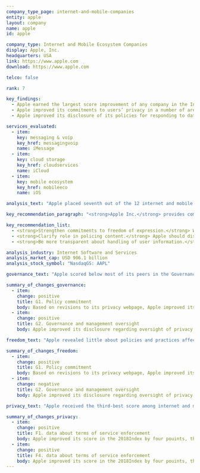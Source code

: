 ```yaml
---
company_type_page: internet-and-mobile-companies
entity: apple
layout: company
name: apple
id: apple

company_type: Internet and Mobile Ecosystem Companies
display: Apple, Inc.
headquarters: USA
link: https://www.apple.com
download: https://www.apple.com

telco: false

rank: 7

key_findings:
  - Apple earned the largest score improvement of any company in the Index, but still lagged behind most of its U.S. peers due to its failure to disclose policies affecting users’ freedom of expression.
  - Apple improved its commitments to users’ privacy in a number of areas, including its disclosure of options users have to control how their information is used for targeted advertising. It was also the only company in the Index to clearly disclose that it does not track users across third-party websites.
  - Apple improved its disclosure of its policies for responding to data breaches, but its disclosure of other security policies and practices still fell short.

services_evaluated:
  - item:
    key: messaging & voip
    key_href: messagingvoip
    name: iMessage
  - item:
    key: cloud storage
    key_href: cloudservices
    name: iCloud
  - item:
    key: mobile ecosystem
    key_href: mobileeco
    name: iOS

analysis_text: "Apple placed seventh out of the 12 internet and mobile ecosystem companies evaluated, disclosing less about policies and practices affecting freedom of expression than most of its U.S. peers. The company earned the largest score improvement in the 2018 Index, due to improved transparency reporting and disclosure of its commitments to user privacy. However, Apple still received the lowest score of all U.S. internet and mobile ecosystem companies evaluated due to its lack of disclosure of policies affecting users’ freedom of expression. Despite improvements to its transparency reporting, Apple still provided no data about government requests to remove apps from its app store, or data on content or account restrictions the company undertook to enforce its own rules. <a href=\"https://www.congress.gov/bill/114th-congress/house-bill/2048\" target=\"_blank\">U.S. law prevents companies</a> from disclosing the exact number of government requests for stored and real-time user information they receive, which prevented Apple from being fully transparent in that area."

key_recommendation_paragraph: "<strong>Apple Inc.</strong> provides computers, smartphones, and other devices, and also produces iOS operating system software and application software. Services include iMessage, a messaging application that works across Apple devices, and iCloud, a cloud storage service."

key_recommendation_list:
  - <strong>Strengthen commitments to freedom of expression.</strong> While the company made significant improvements to its disclosure of policies affecting users’ privacy, it needs to improve its disclosure of commitments to freedom of expression.
  - <strong>Clarify role in policing content.</strong> Apple should disclose more information about its own decisions to remove content that violates the company’s terms, as well as data on government requests it receives to remove apps from its app store.
  - <strong>Be more transparent about handling of user information.</strong> Apple should clarify what types of user information it collects, shares, retains, and for what purpose.

analysis_industry: Internet Software and Services
analysis_market_cap: USD 906.1 billion
analysis_stock_symbol: "NasdaqGS: AAPL"

governance_text: "Apple scored below most of its peers in the Governance category, with the lowest score on this set of indicators of any U.S. company in the Index. Still, the company significantly improved its governance score in the 2018 Index, primarily due to a new “Privacy Governance” policy that more clearly outlines Apple’s privacy commitments, but made no similar clarifications regarding its commitments to freedom of expression. The company strengthened its commitment to respect user privacy as a human right (G1) and clarified its oversight of privacy risks at the senior management level (G2), though it did not publish similar disclosure with regard to freedom of expression. It also disclosed it conducts impact assessments to examine privacy risks associated with its products and services (G4), and that it engages with stakeholders on privacy-related issues (G5). Like its peers, Apple offered little evidence of a substantive grievance and remedy mechanism enabling users to submit complaints against the company for infringement of their freedom of expression or privacy (G6)."

summary_of_changes_governance:
  - item:
    change: positive
    title: G1. Policy commitment
    body: Based on revisions to its privacy webpage, Apple improved its commitment to privacy as a human right.
  - item:
    change: positive
    title: G2. Governance and management oversight
    body: Apple improved its disclosure regarding oversight of privacy issues at the management level, with a Senior Director overseeing Privacy and Law Enforcement Compliance, and a Privacy Engineering Team partnering with the Privacy Legal Team and responsible Product Counsel to build privacy considerations into products.

freedom_text: "Apple revealed little about policies and practices affecting freedom of expression, scoring below all other U.S. companies but performing better than Mail.Ru, Samsung, Yandex, Tencent, and Baidu.<br /><br /><strong>Content and account restrictions:</strong> Apple disclosed less than all other internet and mobile ecosystem companies, except for Chinese company Baidu, about what the rules are on its different services and how they are enforced (F3, F4, F8). While it provided some information about what is prohibited (F3), it disclosed no data about the volume or nature of content or accounts it restricted to enforce its rules (F4). It also did not disclose whether it has a policy to notify users when it restricts content or accounts (F8).<br /><br /><strong>Content and account restriction requests:</strong> Apple significantly improved its disclosure of how it handles government and private requests to restrict content or accounts (F5-F7), but still disclosed less than its U.S. peers. It disclosed its processes for responding to government requests (F5), and provided data on the number of account restriction requests it received from governments, broken down by country (F6). But it failed to provide data on requests it received to remove content, such as apps, from its app store. It also disclosed nothing about requests it received through private processes (F7). <br /><br /><strong>Identity policy:</strong>  Users and app developers access Apple services using an Apple ID account. Apple <a href=\"https://www.apple.com/legal/privacy/en-ww/\" target=\"_blank\">disclosed</a> it might require Apple ID users in certain jurisdictions to verify their identity with their government-issued identification, in compliance with local law (F11)."

summary_of_changes_freedom:
  - item:
    change: positive
    title: G1. Policy commitment
    body: Based on revisions to its privacy webpage, Apple improved its commitment to privacy as a human right.
  - item:
    change: negative
    title: G2. Governance and management oversight
    body: Apple improved its disclosure regarding oversight of privacy issues at the management level, with a Senior Director overseeing Privacy and Law Enforcement Compliance, and a Privacy Engineering Team partnering with the Privacy Legal Team and responsible Product Counsel to build privacy considerations into products.

privacy_text: "Apple received the third-best score among internet and mobile ecosystem companies in the Privacy category, disclosing less than Google and Microsoft, but more than Twitter and Facebook.<br /><br /><strong>Handling of user information:</strong> Like its peers, Apple fell short of clearly explaining how it handles user information (P3-P9). The company did not fully disclose each type of user information it collects (P3), shares (P4), for what purpose (P5), and for how long it retains it (P6). The company improved its disclosure of options users have to control how their information is used for advertising purposes (P7), but this suggests that targeted advertising is on by default. Apple was the only company in the Index to clearly disclose that it does not track users across third-party websites (P9).<br /><br /><strong>Requests for user information:</strong> Apple disclosed less than Google and Microsoft but more than the rest of its peers about its process for handling government and private requests for user information (P10-P12). Like most companies, Apple disclosed information about its process for responding to government requests but nothing about private requests it receives (P10). It disclosed data on the number of government requests it received by country, requests it received via court orders, and requests for content vs. non-content data (P11). However, Apple did not disclose the exact number of requests received for stored or real-time user data, or what actions it took in response to these requests, because it is prohibited by law from doing so.<br /><br /><strong>Security:</strong> Apple disclosed more than any other internet and mobile ecosystem company other than Google about its security policies, but still fell short in key areas. It did not fully disclose its internal security oversight processes, including whether it commissions external security audits on its products and services (P13). However, it made notable improvements to its disclosure of how it handles data breaches, and was the only internet and mobile ecosystem company to receive any credit on this indicator (P15). "

summary_of_changes_privacy:
  - item:
    change: positive
    title: F1. data about terms of service enforcement
    body: Apple improved its score in the 2018Index by four pouints, the second-largest score improvement of any company evaluated(after Twitter). The company improved its public commitment.
  - item:
    change: positive
    title: F4. data about terms of service enforcement
    body: Apple improved its score in the 2018Index by four pouints, the second-largest score improvement of any company evaluated(after Twitter). The company improved its public commitment.
---
```


